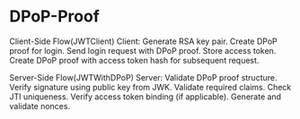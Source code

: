 # DPoP-Proof
Client-Side Flow(JWTClient) Client:
Generate RSA key pair.
Create DPoP proof for login.
Send login request with DPoP proof.
Store access token.
Create DPoP proof with access token hash for subsequent request.

Server-Side Flow(JWTWithDPoP) Server:
Validate DPoP proof structure.
Verify signature using public key from JWK.
Validate required claims.
Check JTI uniqueness.
Verify access token binding (if applicable).
Generate and validate nonces.
